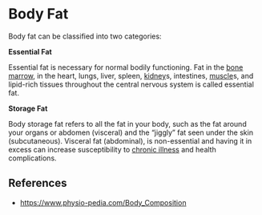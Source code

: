 #  Body Fat

Body fat can be classified into two categories:

**Essential Fat**

Essential fat is necessary for normal bodily functioning. Fat in the [bone marrow](https://www.physio-pedia.com/Bone_Marrow "Bone Marrow"), in the heart, lungs, liver, spleen, [kidney](https://www.physio-pedia.com/Kidney "Kidney")s, intestines, [muscle](https://www.physio-pedia.com/Muscle "Muscle")s, and lipid-rich tissues throughout the central nervous system is called essential fat.

**Storage Fat**

Body storage fat refers to all the fat in your body, such as the fat around your organs or abdomen (visceral) and the “jiggly” fat seen under the skin (subcutaneous). Visceral fat (abdominal), is non-essential and having it in excess can increase susceptibility to [chronic illness](https://www.physio-pedia.com/Chronic_Disease "Chronic Disease") and health complications.

## References

- https://www.physio-pedia.com/Body_Composition
